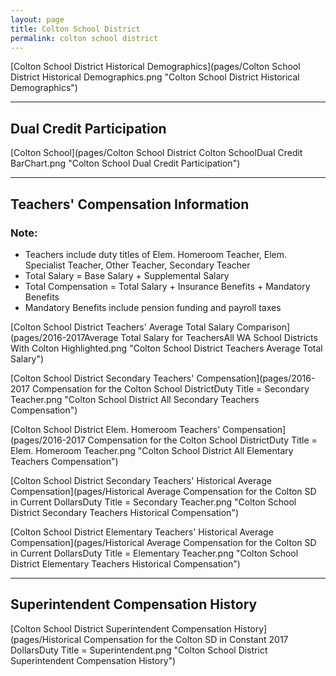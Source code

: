 ```yaml
---
layout: page
title: Colton School District
permalink: colton school district
---
```



[Colton School District Historical Demographics](pages/Colton School District Historical Demographics.png "Colton School District Historical Demographics")

___

## Dual Credit Participation

[Colton School](pages/Colton School District Colton SchoolDual Credit BarChart.png "Colton School Dual Credit Participation")


___

## Teachers' Compensation Information
### Note:
- Teachers include duty titles of Elem. Homeroom Teacher, Elem. Specialist Teacher, Other Teacher, Secondary Teacher
- Total Salary = Base Salary + Supplemental Salary
- Total Compensation = Total Salary + Insurance Benefits + Mandatory Benefits
- Mandatory Benefits include pension funding and payroll taxes

[Colton School District Teachers' Average Total Salary Comparison](pages/2016-2017Average Total Salary for TeachersAll WA School Districts With Colton Highlighted.png "Colton School District Teachers Average Total Salary")

[Colton School District Secondary Teachers' Compensation](pages/2016-2017 Compensation for the Colton School DistrictDuty Title = Secondary Teacher.png "Colton School District All Secondary Teachers Compensation")

[Colton School District Elem. Homeroom Teachers' Compensation](pages/2016-2017 Compensation for the Colton School DistrictDuty Title = Elem. Homeroom Teacher.png "Colton School District All Elementary Teachers Compensation")

[Colton School District Secondary Teachers' Historical Average Compensation](pages/Historical Average Compensation for the Colton SD in Current DollarsDuty Title = Secondary Teacher.png "Colton School District Secondary Teachers Historical Compensation")

[Colton School District Elementary Teachers' Historical Average Compensation](pages/Historical Average Compensation for the Colton SD in Current DollarsDuty Title = Elementary Teacher.png "Colton School District Elementary Teachers Historical Compensation")


___

## Superintendent Compensation History

[Colton School District Superintendent Compensation History](pages/Historical Compensation for the Colton SD in Constant 2017 DollarsDuty Title = Superintendent.png "Colton School District Superintendent Compensation History")

